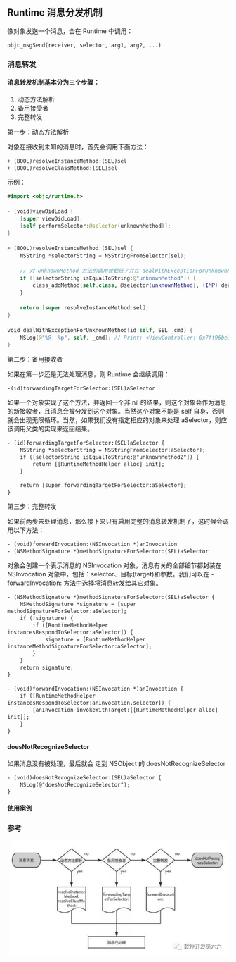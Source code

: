 ## Runtime 消息分发机制

像对象发送一个消息，会在 Runtime 中调用：
```
objc_msgSend(receiver, selector, arg1, arg2, ...)
``` 

### 消息转发

#### 消息转发机制基本分为三个步骤：

1. 动态方法解析
2. 备用接受者
3. 完整转发

第一步：动态方法解析

对象在接收到未知的消息时，首先会调用下面方法：
```
+ (BOOL)resolveInstanceMethod:(SEL)sel
+ (BOOL)resolveClassMethod:(SEL)sel
```

示例：
``` Swift
#import <objc/runtime.h>

- (void)viewDidLoad {
    [super viewDidLoad];
    [self performSelector:@selector(unknownMethod)];
}

+ (BOOL)resolveInstanceMethod:(SEL)sel {
    NSString *selectorString = NSStringFromSelector(sel);

    // 对 unknownMethod 方法的调用被截获了并在 dealWithExceptionForUnknownMethod 函数中进行了处理，程序没有再崩溃。@dynamic 属性就可以用这种方案来实现
    if ([selectorString isEqualToString:@"unknownMethod"]) {
        class_addMethod(self.class, @selector(unknownMethod), (IMP) dealWithExceptionForUnknownMethod, "v@:");
    }

    return [super resolveInstanceMethod:sel];
}

void dealWithExceptionForUnknownMethod(id self, SEL _cmd) {
    NSLog(@"%@, %p", self, _cmd); // Print: <ViewController: 0x7ff96be33e60>, 0x1078259fc
}

```

第二步：备用接收者

如果在第一步还是无法处理消息，则 Runtime 会继续调用：
```
-(id)forwardingTargetForSelector:(SEL)aSelector
```

如果一个对象实现了这个方法，并返回一个非 nil 的结果，则这个对象会作为消息的新接收者，且消息会被分发到这个对象。当然这个对象不能是 self 自身，否则就会出现无限循环。当然，如果我们没有指定相应的对象来处理 aSelector，则应该调用父类的实现来返回结果。

```
- (id)forwardingTargetForSelector:(SEL)aSelector {
    NSString *selectorString = NSStringFromSelector(aSelector);
    if ([selectorString isEqualToString:@"unknownMethod2"]) {
        return [[RuntimeMethodHelper alloc] init];
    }

    return [super forwardingTargetForSelector:aSelector];
}
```

第三步：完整转发

如果前两步未处理消息，那么接下来只有启用完整的消息转发机制了，这时候会调用以下方法：
```
- (void)forwardInvocation:(NSInvocation *)anInvocation
- (NSMethodSignature *)methodSignatureForSelector:(SEL)aSelector
```

对象会创建一个表示消息的 NSInvocation 对象，消息有关的全部细节都封装在 NSInvocation 对象中，包括：selector、目标(target)和参数。我们可以在 -forwardInvocation: 方法中选择将消息转发给其它对象。

```
- (NSMethodSignature *)methodSignatureForSelector:(SEL)aSelector {
    NSMethodSignature *signature = [super methodSignatureForSelector:aSelector];
    if (!signature) {
        if ([RuntimeMethodHelper instancesRespondToSelector:aSelector]) {
            signature = [RuntimeMethodHelper instanceMethodSignatureForSelector:aSelector];
        }
    }
    return signature;
}

- (void)forwardInvocation:(NSInvocation *)anInvocation {
    if ([RuntimeMethodHelper instancesRespondToSelector:anInvocation.selector]) {
        [anInvocation invokeWithTarget:[[RuntimeMethodHelper alloc] init]];
    }
}
```

#### doesNotRecognizeSelector

如果消息没有被处理，最后就会 走到 NSObject 的 doesNotRecognizeSelector
```
- (void)doesNotRecognizeSelector:(SEL)aSelector {
    NSLog(@"doesNotRecognizeSelector");
}
```


#### 使用案例



### 参考

![](https://raw.githubusercontent.com/quding0308/gitbook_study/master/assets/images/runtime-message-forward.jpg)